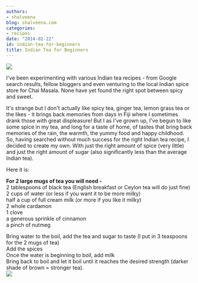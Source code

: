 ```yaml
---
authors:
- shalveena
blog: shalveena.com
categories:
- recipes
date: "2014-02-22"
id: indian-tea-for-beginners
title: Indian Tea for Beginners
---
```


[![](images/4218e-photo1.jpg)](https://shalveena.files.wordpress.com/2014/02/4218e-photo1.jpg)

  

  

I've been experimenting with various Indian tea recipes - from Google search results, fellow bloggers and even venturing to the local Indian spice store for Chai Masala. None have yet found the right spot between spicy and sweet.  
  
It's strange but I don't actually like spicy tea, ginger tea, lemon grass tea or the likes - it brings back memories from days in Fiji where I sometimes drank those with great displeasure! But I as I've grown up, I've begun to like some spice in my tea, and long for a taste of home, of tastes that bring back memories of the rain, the warmth, the yummy food and happy childhood. So, having searched without much success for the right Indian tea recipe, I decided to create my own. With just the right amount of spice (very little) and just the right amount of sugar (also significantly less than the average Indian tea).  
  
Here it is:  
  
**For 2 large mugs of tea you will need -**   
2 tablespoons of black tea (English breakfast or Ceylon tea will do just fine)  
2 cups of water (or less if you want it to be more milky)  
half a cup of full cream milk (or more if you like it milky)  
2 whole cardamon  
1 clove  
a generous sprinkle of cinnamon  
a pinch of nutmeg  
  
Bring water to the boil, add the tea and sugar to taste (I put in 3 teaspoons for the 2 mugs of tea)  
Add the spices  
Once the water is beginning to boil, add milk  
Bring back to boil and let it boil until it reaches the desired strength (darker shade of brown = stronger tea).  
[![](images/f7201-photo2.jpg)](https://shalveena.files.wordpress.com/2014/02/f7201-photo2.jpg)
